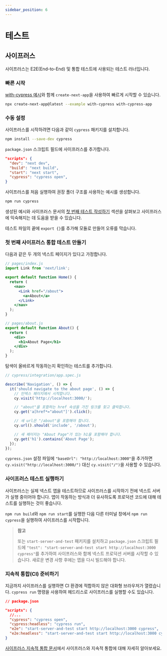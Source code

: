 ```yaml
---
sidebar_position: 6
---
```


# 테스트

## 사이프러스

사이프러스는 E2E(End-to-End) 및 통합 테스트에 사용되는 테스트 러너입니다.

### 빠른 시작

[with-cypress 예시](https://github.com/vercel/next.js/tree/canary/examples/with-cypress)와 함께 `create-next-app`을 사용하여 빠르게 시작할 수 있습니다.

```bash
npx create-next-app@latest --example with-cypress with-cypress-app
```

### 수동 설정

사이프러스를 시작하려면 다음과 같이 `cypress` 패키지를 설치합니다.

```bash
npm install --save-dev cypress
```

`package.json` 스크립트 필드에 사이프러스를 추가합니다.

```json
"scripts": {
  "dev": "next dev",
  "build": "next build",
  "start": "next start",
  "cypress": "cypress open",
}
```

사이프러스를 처음 실행하여 권장 폴더 구조를 사용하는 예시를 생성합니다.

```bash
npm run cypress
```

생성된 예시와 사이프러스 문서의 [첫 번째 테스트 작성하기](https://docs.cypress.io/guides/getting-started/writing-your-first-test) 섹션을 살펴보고 사이프러스에 익숙해지는 데 도움을 받을 수 있습니다.

테스트 파일의 끝에 `export {}`를 추가해 모듈로 만들어 오류를 막습니다.

### 첫 번째 사이프러스 통합 테스트 만들기

다음과 같은 두 개의 넥스트 페이지가 있다고 가정합니다.

```jsx
// pages/index.js
import Link from 'next/link';

export default function Home() {
  return (
    <nav>
      <Link href="/about">
        <a>About</a>
      </Link>
    </nav>
  );
}
```

```jsx
// pages/about.js
export default function About() {
  return (
    <div>
      <h1>About Page</h1>
    </div>
  );
}
```

탐색이 올바르게 작동하는지 확인하는 테스트를 추가합니다.

```jsx
// cypress/integration/app.spec.js

describe('Navigation', () => {
  it('should navigate to the about page', () => {
    // 인덱스 페이지에서 시작합니다.
    cy.visit('http://localhost:3000/');

    // "about"을 포함하는 href 속성을 가진 링크를 찾고 클릭합니다.
    cy.get('a[href*="about"]').click();

    // 새 url은 "/about"을 포함해야 합니다.
    cy.url().should('include', '/about');

    // 새 페이지는 "About Page"가 있는 h1을 포함해야 합니다.
    cy.get('h1').contains('About Page');
  });
});
```

`cypress.json` 설정 파일에 `"baseUrl": "http://localhost:3000"`을 추가하면 `cy.visit("http://localhost:3000/")` 대신 `cy.visit("/")`을 사용할 수 있습니다.

### 사이프러스 테스트 실행하기

사이프러스는 실제 넥스트 앱을 테스트하므로 사이프러스를 시작하기 전에 넥스트 서버가 실행 중이어야 합니다. 앱이 작동하는 방식과 더 유사하도록 프로덕션 코드에 대해 테스트를 실행하는 것이 좋습니다.

`npm run build`와 `npm run start`를 실행한 다음 다른 터미널 창에서 `npm run cypress`을 실행하여 사이프러스를 시작합니다.

> **참고**
>
> 또는 `start-server-and-test` 패키지를 설치하고 `package.json` 스크립트 필드에 `"test": "start-server-and-test start http://localhost:3000 cypress"`를 추가하여 사이프러스와 함께 넥스트 프로덕션 서버를 시작할 수 있습니다. 새로운 변경 사항 후에는 앱을 다시 빌드해야 합니다.

### 지속적 통합(CI) 준비하기

지금까지 사이프러스를 실행하면 CI 환경에 적합하지 않은 대화형 브라우저가 열렸습니다. `cypress run` 명령을 사용하여 헤드리스로 사이프러스를 실행할 수도 있습니다.

```json
// package.json

"scripts": {
  //...
  "cypress": "cypress open",
  "cypress:headless": "cypress run",
  "e2e": "start-server-and-test start http://localhost:3000 cypress",
  "e2e:headless": "start-server-and-test start http://localhost:3000 cypress:headless"
}
```

[사이프러스 지속적 통합 문서](https://docs.cypress.io/guides/continuous-integration/introduction)에서 사이프러스와 지속적 통합에 대해 자세히 알아보세요.
